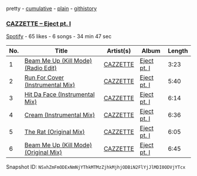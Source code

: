 pretty - [cumulative](/playlists/cumulative/1kPmmFOfrsEk7KzW46uo8m.md) - [plain](/playlists/plain/1kPmmFOfrsEk7KzW46uo8m) - [githistory](https://github.githistory.xyz/mackorone/spotify-playlist-archive/blob/main/playlists/plain/1kPmmFOfrsEk7KzW46uo8m)

### [CAZZETTE – Eject pt\. I](https://open.spotify.com/playlist/1kPmmFOfrsEk7KzW46uo8m)

> 

[Spotify](https://open.spotify.com/user/spotify) - 65 likes - 6 songs - 34 min 47 sec

| No. | Title | Artist(s) | Album | Length |
|---|---|---|---|---|
| 1 | [Beam Me Up \(Kill Mode\) \(Radio Edit\)](https://open.spotify.com/track/3tBHQJmuE0BOKR7l4Anap5) | [CAZZETTE](https://open.spotify.com/artist/1IELhvOMg5VQlU7syRm6CS) | [Eject pt\. I](https://open.spotify.com/album/5ZAKzV4ZIa5Gt7z29OYHv0) | 3:23 |
| 2 | [Run For Cover \(Instrumental Mix\)](https://open.spotify.com/track/2jg42sFLPNhRZw3Cpb7tJ1) | [CAZZETTE](https://open.spotify.com/artist/1IELhvOMg5VQlU7syRm6CS) | [Eject pt\. I](https://open.spotify.com/album/5ZAKzV4ZIa5Gt7z29OYHv0) | 5:40 |
| 3 | [Hit Da Face \(Instrumental Mix\)](https://open.spotify.com/track/1ltLuP9LAjRDOx3amajVQo) | [CAZZETTE](https://open.spotify.com/artist/1IELhvOMg5VQlU7syRm6CS) | [Eject pt\. I](https://open.spotify.com/album/5ZAKzV4ZIa5Gt7z29OYHv0) | 6:14 |
| 4 | [Cream \(Instrumental Mix\)](https://open.spotify.com/track/5wu3eOETdkK5eKjqljqbw0) | [CAZZETTE](https://open.spotify.com/artist/1IELhvOMg5VQlU7syRm6CS) | [Eject pt\. I](https://open.spotify.com/album/5ZAKzV4ZIa5Gt7z29OYHv0) | 6:36 |
| 5 | [The Rat \(Original Mix\)](https://open.spotify.com/track/6PFUlL9O4LXf2vy9Jf4C5I) | [CAZZETTE](https://open.spotify.com/artist/1IELhvOMg5VQlU7syRm6CS) | [Eject pt\. I](https://open.spotify.com/album/5ZAKzV4ZIa5Gt7z29OYHv0) | 6:05 |
| 6 | [Beam Me Up \(Kill Mode\) \(Original Mix\)](https://open.spotify.com/track/2fCw9Il3rFZDg7hrsiz7Uw) | [CAZZETTE](https://open.spotify.com/artist/1IELhvOMg5VQlU7syRm6CS) | [Eject pt\. I](https://open.spotify.com/album/5ZAKzV4ZIa5Gt7z29OYHv0) | 6:45 |

Snapshot ID: `NSxhZmFmODExNmNjYThkMTMzZjhkMjhjODBiN2FlYjJlMDI0ODVjYTcx`
